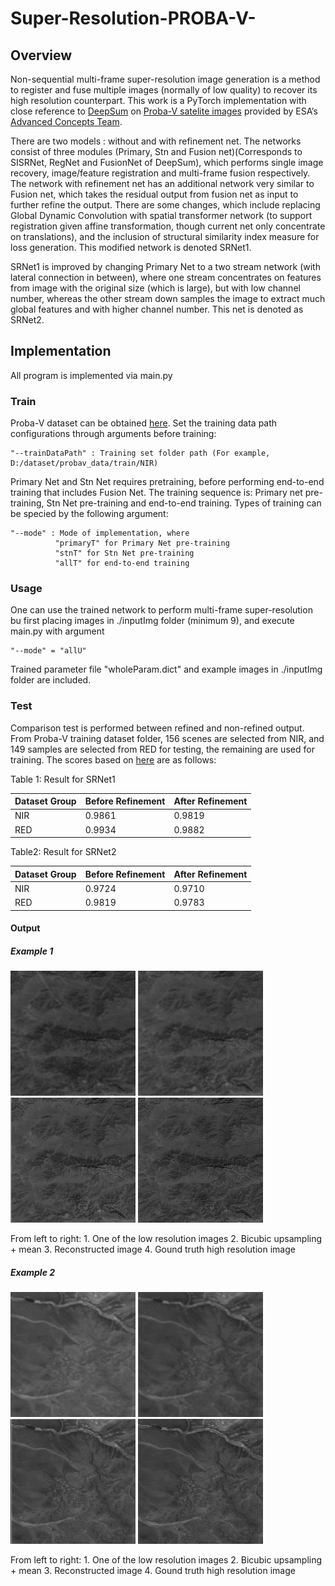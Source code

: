 # Super-Resolution-PROBA-V-
## Overview
Non-sequential multi-frame super-resolution image generation is a method to register and fuse multiple images (normally of low quality) to recover its high resolution counterpart. This work is a PyTorch implementation with close reference to [DeepSum](https://github.com/diegovalsesia/deepsum) on [Proba-V satelite images](https://kelvins.esa.int/proba-v-super-resolution/home/) provided by ESA’s [Advanced Concepts Team](http://www.esa.int/gsp/ACT/index.html).

There are two models : without and with refinement net. The networks consist of three modules (Primary, Stn and Fusion net)(Corresponds to SISRNet, RegNet and FusionNet of DeepSum), which performs single image recovery, image/feature registration and multi-frame fusion respectively. The network with refinement net has an additional network very similar to Fusion net, which takes the residual output from fusion net as input to further refine the output.
There are some changes, which include replacing Global Dynamic Convolution with spatial transformer network (to support registration given affine transformation, though current net only concentrate on translations), and the inclusion of structural similarity index measure for loss generation. This modified network is denoted SRNet1.

SRNet1 is improved by changing Primary Net to a two stream network (with lateral connection in between), where one stream concentrates on features from image with the original size (which is large), but with low channel number, whereas the other stream down samples the image to extract much global features and with higher channel number. This net is denoted as SRNet2.

## Implementation
All program is implemented via main.py
### Train
Proba-V dataset can be obtained [here](https://kelvins.esa.int/proba-v-super-resolution/data/). 
Set the training data path configurations through arguments before training:
```
"--trainDataPath" : Training set folder path (For example, D:/dataset/probav_data/train/NIR) 
```
Primary Net and Stn Net requires pretraining, before performing end-to-end training that includes Fusion Net. The training sequence is: Primary net pre-training, Stn Net pre-training and end-to-end training. Types of training can be specied by the following argument:
```
"--mode" : Mode of implementation, where
          "primaryT" for Primary Net pre-training
          "stnT" for Stn Net pre-training
          "allT" for end-to-end training
```

### Usage
One can use the trained network to perform multi-frame super-resolution bu first placing images in ./inputImg folder (minimum 9), and execute main.py with argument 
```
"--mode" = "allU"
```
Trained parameter file "wholeParam.dict" and example images in ./inputImg folder are included.

### Test
Comparison test is performed between refined and non-refined output. From Proba-V training dataset folder, 156 scenes are selected from NIR, and 149 samples are selected from RED for testing, the remaining are used for training. The scores based on [here](https://kelvins.esa.int/proba-v-super-resolution/scoring/) are as follows:

Table 1: Result for SRNet1

| Dataset Group  | Before Refinement |After Refinement |
| ------------- | ------------- |------------- |
| NIR  | 0.9861 |0.9819  |
| RED  | 0.9934  |0.9882  |

Table2: Result for SRNet2

| Dataset Group  | Before Refinement |After Refinement |
| ------------- | ------------- |------------- |
| NIR  | 0.9724 |0.9710  |
| RED  | 0.9819  |0.9783  |


#### Output

##### Example 1
<p float="left">
  <img src="ref/ZexIm.jpg" width="200" />
  <img src="ref/mean.jpg" width="200" /> 
  <img src="ref/predicted.jpg" width="200" />
  <img src="ref/ZimHR.jpg" width="200" />
</p>
From left to right: 1. One of the low resolution images 2. Bicubic upsampling + mean 3. Reconstructed image 4. Gound truth high resolution image

##### Example 2
<p float="left">
  <img src="ref/ZexIm2.jpg" width="200" />
  <img src="ref/mean2.jpg" width="200" /> 
  <img src="ref/predicted2.jpg" width="200" />
  <img src="ref/ZimHR2.jpg" width="200" />
</p>
From left to right: 1. One of the low resolution images 2. Bicubic upsampling + mean 3. Reconstructed image 4. Gound truth high resolution image

 

